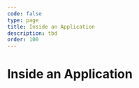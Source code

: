 ```yaml
---
code: false
type: page
title: Inside an Application
description: tbd
order: 100
---
```


# Inside an Application


